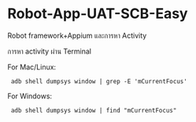 # Robot-App-UAT-SCB-Easy
Robot framework+Appium และการหา Activity


การหา activity  ผ่าน Terminal

For Mac/Linux:

     adb shell dumpsys window | grep -E 'mCurrentFocus' 

For Windows:

     adb shell dumpsys window | find "mCurrentFocus"
